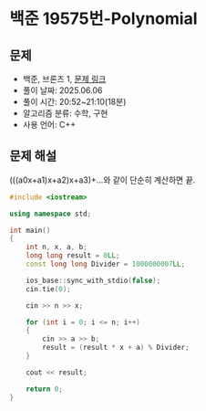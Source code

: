 # 백준 19575번-Polynomial

## 문제

- 백준, 브론즈 1, [문제 링크](https://www.acmicpc.net/problem/19575 "https://www.acmicpc.net/problem/19575")
- 풀이 날짜: 2025.06.06
- 풀이 시간: 20:52~21:10(18분)
- 알고리즘 분류: 수학, 구현
- 사용 언어: C++

## 문제 해설

(((a0x+a1)x+a2)x+a3)+…와 같이 단순히 계산하면 끝.

```cpp
#include <iostream>

using namespace std;

int main()
{
    int n, x, a, b;
    long long result = 0LL;
    const long long Divider = 1000000007LL;

    ios_base::sync_with_stdio(false);
    cin.tie(0);

    cin >> n >> x;

    for (int i = 0; i <= n; i++)
    {
        cin >> a >> b;
        result = (result * x + a) % Divider;
    }

    cout << result;

    return 0;
}
```
